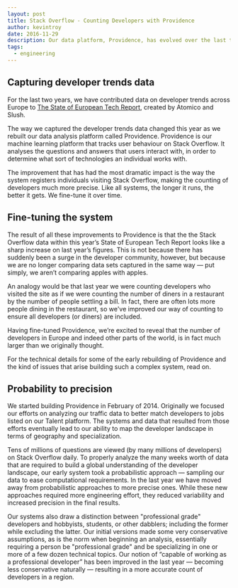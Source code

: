```yaml
---
layout: post
title: Stack Overflow - Counting Developers with Providence
author: kevintroy
date: 2016-11-29
description: Our data platform, Providence, has evolved over the last two years.  We look at how and why it has changed, and the effects on our counts of developers.
tags:
  - engineering
---
```



Capturing developer trends data
-------------------------------

For the last two years, we have contributed data on developer trends across Europe to [The State of European Tech Report](http://www.atomico.com/news/the-state-of-european-tech), created by Atomico and Slush.

The way we captured the developer trends data changed this year as we rebuilt our data analysis platform called Providence. Providence is our machine learning platform that tracks user behaviour on Stack Overflow. It analyses the questions and answers that users interact with, in order to determine what sort of technologies an individual works with.

The improvement that has had the most dramatic impact is the way the system registers individuals visiting Stack Overflow, making the counting of developers much more precise. Like all systems, the longer it runs, the better it gets. We fine-tune it over time.


Fine-tuning the system
----------------------

The result of all these improvements to Providence is that the the Stack Overflow data within this year’s State of European Tech Report looks like a sharp increase on last year’s figures. This is not because there has suddenly been a surge in the developer community, however, but because we are no longer comparing data sets captured in the same way — put simply, we aren’t comparing apples with apples.

An analogy would be that last year we were counting developers who visited the site as if we were counting the number of diners in a restaurant by the number of people settling a bill. In fact, there are often lots more people dining in the restaurant, so we've improved our way of counting to ensure all developers (or diners) are included.

Having fine-tuned Providence, we’re excited to reveal that the number of developers in Europe and indeed other parts of the world, is in fact much larger than we originally thought.

For the technical details for some of the early rebuilding of Providence and the kind of issues that arise building such a complex system, read on.


Probability to precision
------------------------

We started building Providence in February of 2014.  Originally we focused our efforts on analyzing our traffic data to better match developers to jobs listed on our Talent platform.   The systems and data that resulted from those efforts eventually lead to our ability to map the developer landscape in terms of geography and specialization.

Tens of millions of questions are viewed (by many millions of developers) on Stack Overflow daily.  To properly analyze the many weeks worth of data that are required to build a global understanding of the developer landscape, our early system took a probabilistic approach — sampling our data to ease computational requirements.  In the last year we have moved away from probabilistic approaches to more precise ones. While these new approaches required more engineering effort, they reduced variability and increased precision in the final results.

Our systems also draw a distinction between "professional grade" developers and hobbyists, students, or other dabblers; including the former while excluding the latter.  Our initial versions made some very conservative assumptions, as is the norm when beginning an analysis, essentially requiring a person be "professional grade" and be specializing in one or more of a few dozen technical topics.  Our notion of “capable of working as a professional developer” has been improved in the last year — becoming less conservative naturally — resulting in a more accurate count of developers in a region.
